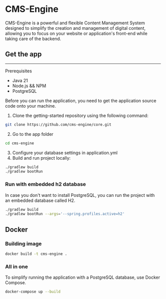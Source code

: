 # CMS-Engine

CMS-Engine is a powerful and flexible Content Management System designed to simplify the creation and management of
digital content, allowing you to focus on your website or application's front-end while taking care of the backend.

## Get the app

____
Prerequisites

- Java 21
- Node.js && NPM
- PostgreSQL

Before you can run the application, you need to get the application source code onto your machine.

1. Clone the getting-started repository using the following command:

```bash
git clone https://github.com/cms-engine/core.git
```

2. Go to the app folder

```bash
cd cms-engine
```

3. Configure your database settings in application.yml
4. Build and run project locally:

```bash
./gradlew build
./gradlew bootRun
```

### Run with embedded h2 database
In case you don't want to install PostgreSQL, you can run the project with an embedded database called H2.
```bash
./gradlew build
./gradlew bootRun --args='--spring.profiles.active=h2'
```

## Docker

### Building image

```bash
docker build -t cms-engine .
```

### All in one

To simplify running the application with a PostgreSQL database, use Docker Compose.

```bash
docker-compose up --build
```
